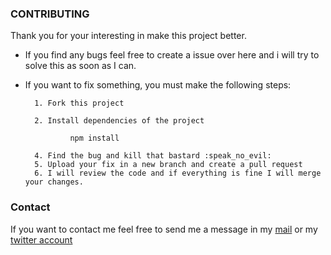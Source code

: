 ### CONTRIBUTING

Thank you for your interesting in make this project better.

- If you find any bugs feel free to create a issue over here and i will try to solve this as soon as I can.

- If you want to fix something, you must make the following steps:

      	1. Fork this project

      	2. Install dependencies of the project

      			npm install

      	4. Find the bug and kill that bastard :speak_no_evil:
      	5. Upload your fix in a new branch and create a pull request
      	6. I will review the code and if everything is fine I will merge your changes.

### Contact

If you want to contact me feel free to send me a message in my [mail](mailto:jrperedo@gmail.com) or my [twitter account](https://twitter.com/eperedo)
